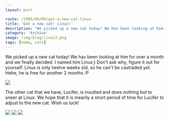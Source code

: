 ```yaml
---
layout: post

route: /2006/08/09/got-a-new-cat-linux
title: 'Got a new cat! Linux!'
description: "We picked up a new cat today! We hav been looking at him for over a month and we finally decided. I named him Linux;) Don't ask why, figure it out for yourself"
category: 'Archive'
image: /img/blog/linux3.png
tags: [home, cats]
---
```


We picked up a new cat today! We hav been looking at him for over a month and we
finally decided. I named him Linux;) Don't ask why, figure it out for yourself.
Linux is only twelve weeks old, so he can't be castraded yet. Hehe, he is free
for another 2 months :P

<img class="ph" src="/img/blog/linux3.png"/>

The other cat that we have, Lucifer, is insulted and does nothing but to sneer
at Linux. We hope that it is mearily a short period of time for Lucifer to
adjust to the new cat. Wish us luck!

<img class="ph" src="/img/blog/linux4.png"/>

<img class="ph" src="/img/blog/linux5.png"/>

<img class="ph" src="/img/blog/linux6.png"/>

